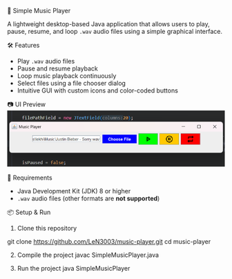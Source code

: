 🎵 Simple Music Player

A lightweight desktop-based Java application that allows users to play, pause, resume, and loop `.wav` audio files using a simple graphical interface.


🛠 Features

- Play `.wav` audio files
- Pause and resume playback
- Loop music playback continuously
- Select files using a file chooser dialog
- Intuitive GUI with custom icons and color-coded buttons


📷 UI Preview
![Music Player Screenshot](./screenshot.png)

📁 Requirements

- Java Development Kit (JDK) 8 or higher
- `.wav` audio files (other formats are **not supported**)


📦 Setup & Run

1. Clone this repository

git clone https://github.com/LeN3003/music-player.git
cd music-player

2. Compile the project
javac SimpleMusicPlayer.java

3. Run the project
java SimpleMusicPlayer


